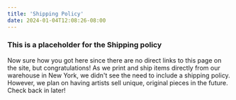 ```yaml
---
title: 'Shipping Policy'
date: 2024-01-04T12:08:26-08:00
---
```


### This is a placeholder for the Shipping policy
Now sure how you got here since there are no direct links to this page on the site, but congratulations! As we print and ship items directly from our warehouse in New York, we didn't see the need to include a shipping policy. However, we plan on having artists sell unique, original pieces in the future. Check back in later!
